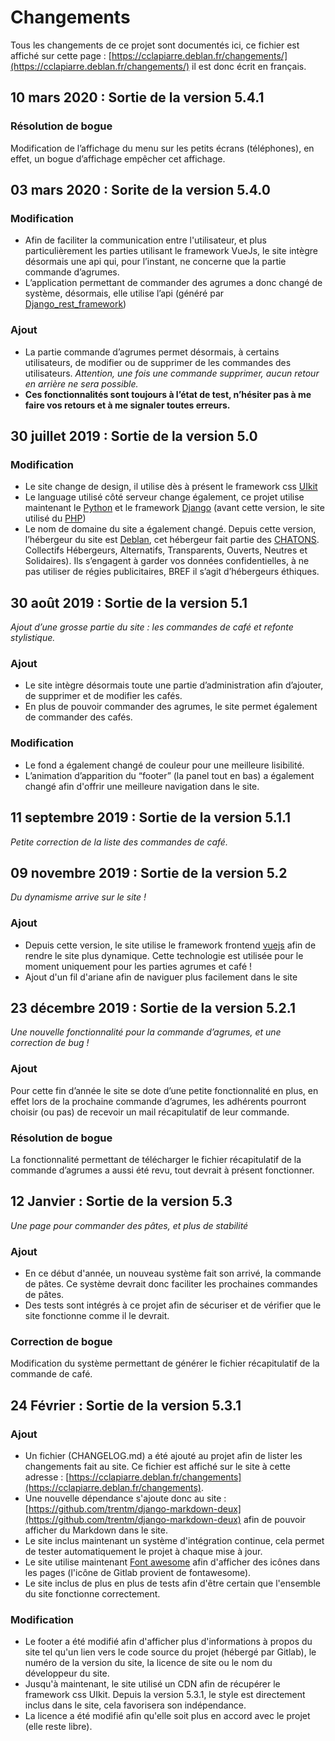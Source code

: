 # Changements
Tous les changements de ce projet sont documentés ici, ce fichier est affiché sur cette page : [https://cclapiarre.deblan.fr/changements/](https://cclapiarre.deblan.fr/changements/) il est donc écrit en français.

## 10 mars 2020 : Sortie de la version 5.4.1

### Résolution de bogue
Modification de l’affichage du menu sur les petits écrans (téléphones), en effet, un bogue d’affichage empêcher cet affichage.

##  03 mars 2020 : Sorite de la version 5.4.0

### Modification

* Afin de faciliter la communication entre l'utilisateur, et plus particulièrement les parties utilisant le framework VueJs, le site intègre désormais une api qui, pour l’instant, ne concerne que la partie commande d’agrumes.
* L’application permettant de commander des agrumes a donc changé de système, désormais, elle utilise l’api (généré par [Django_rest_framework](https://www.django-rest-framework.org))

### Ajout

* La partie commande d’agrumes permet désormais, à certains utilisateurs, de modifier ou de supprimer de les commandes des utilisateurs. *Attention, une fois une commande supprimer, aucun retour en arrière ne sera possible.*
* **Ces fonctionnalités sont toujours à l’état de test, n’hésiter pas à me faire vos retours et à me signaler toutes erreurs.**

## 30 juillet 2019 : Sortie de la version 5.0

### Modification

* Le site change de design, il utilise dès à présent le framework css [UIkit](https://getuikit.com)
* Le language utilisé côté serveur change également, ce projet utilise maintenant le [Python](https://www.python.org/) et le framework [Django](https://www.djangoproject.com/) (avant cette version, le site utilisé du [PHP](https://php.net))
* Le nom de domaine du site a également changé. Depuis cette version, l’hébergeur du site est [Deblan](https://deblan.io), cet hébergeur fait partie des [CHATONS](https://www.chatons.org/). Collectifs Hébergeurs, Alternatifs, Transparents, Ouverts, Neutres et Solidaires). Ils s’engagent à garder vos données confidentielles, à ne pas utiliser de régies publicitaires, BREF il s’agit d’hébergeurs éthiques.

## 30 août 2019 : Sortie de la version 5.1

*Ajout d’une grosse partie du site : les commandes de café et refonte stylistique.*

### Ajout

* Le site intègre désormais toute une partie d’administration afin d’ajouter, de supprimer et de modifier les cafés.
* En plus de pouvoir commander des agrumes, le site permet également de commander des cafés.

### Modification

* Le fond a également changé de couleur pour une meilleure lisibilité.
* L’animation d’apparition du “footer” (la panel tout en bas) a également changé afin d'offrir une meilleure navigation dans le site.

## 11 septembre 2019 : Sortie de la version 5.1.1

*Petite correction de la liste des commandes de café.*

## 09 novembre 2019 : Sortie de la version 5.2

*Du dynamisme arrive sur le site !*

### Ajout

* Depuis cette version, le site utilise le framework frontend [vuejs](https://vuejs.org) afin de rendre le site plus dynamique. Cette technologie est utilisée pour le moment uniquement pour les parties agrumes et café !
* Ajout d'un fil d'ariane afin de naviguer plus facilement dans le site

## 23 décembre 2019 : Sortie de la version 5.2.1

*Une nouvelle fonctionnalité pour la commande d’agrumes, et une correction de bug !*

### Ajout

Pour cette fin d’année le site se dote d’une petite fonctionnalité en plus, en effet lors de la prochaine commande d’agrumes, les adhérents pourront choisir (ou pas) de recevoir un mail récapitulatif de leur commande.

### Résolution de bogue

La fonctionnalité permettant de télécharger le fichier récapitulatif de la commande d’agrumes a aussi été revu, tout devrait à présent fonctionner.

## 12 Janvier : Sortie de la version 5.3

*Une page pour commander des pâtes, et plus de stabilité*

### Ajout

* En ce début d'année, un nouveau système fait son arrivé, la commande de pâtes. Ce système devrait donc faciliter les prochaines commandes de pâtes.
* Des tests sont intégrés à ce projet afin de sécuriser et de vérifier que le site fonctionne comme il le devrait.

### Correction de bogue

Modification du système permettant de générer le fichier récapitulatif de la commande de café.

## 24 Février : Sortie de la version 5.3.1

### Ajout

* Un fichier (CHANGELOG.md) a été ajouté au projet afin de lister les changements fait au site. Ce fichier est affiché sur le site à cette adresse : [https://cclapiarre.deblan.fr/changements](https://cclapiarre.deblan.fr/changements).
* Une nouvelle dépendance s'ajoute donc au site : [https://github.com/trentm/django-markdown-deux](https://github.com/trentm/django-markdown-deux) afin de pouvoir afficher du Markdown dans le site.
* Le site inclus maintenant un système d'intégration continue, cela permet de tester automatiquement le projet à chaque mise à jour.
* Le site utilise maintenant [Font awesome](https://fontawesome.com) afin d'afficher des icônes dans les pages (l'icône de Gitlab provient de fontawesome).
* Le site inclus de plus en plus de tests afin d'être certain que l'ensemble du site fonctionne correctement.

### Modification

* Le footer a été modifié afin d'afficher plus d'informations à propos du site tel qu'un lien vers le code source du projet (hébergé par Gitlab), le numéro de la version du site, la licence de site ou le nom du développeur du site.
* Jusqu'à maintenant, le site utilisé un CDN afin de récupérer le framework css UIkit. Depuis la version 5.3.1, le style est directement inclus dans le site, cela favorisera son indépendance.
* La licence a été modifié afin qu'elle soit plus en accord avec le projet (elle reste libre).